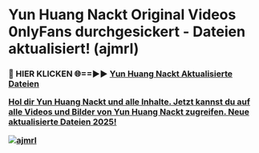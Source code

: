 # Yun Huang Nackt Original Videos 0nlyFans durchgesickert - Dateien aktualisiert! (ajmrl)

<h3>🔴 HIER KLICKEN 🌐==►► <a href="https://tinyurl.com/h6vf6nb8" rel="nofollow">Yun Huang Nackt Aktualisierte Dateien

Hol dir Yun Huang Nackt und alle Inhalte. Jetzt kannst du auf alle Videos und Bilder von Yun Huang Nackt zugreifen. Neue aktualisierte Dateien 2025!

[![ajmrl](https://i.imgur.com/sD4kR3V.gif)](https://tinyurl.com/h6vf6nb8)
